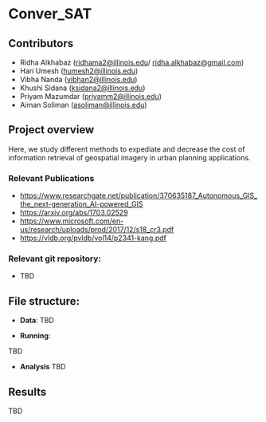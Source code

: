 # Conver_SAT

## Contributors
* Ridha Alkhabaz (ridhama2@illinois.edu/ ridha.alkhabaz@gmail.com)
* Hari Umesh (humesh2@illinois.edu)
* Vibha Nanda (vibhan2@illinois.edu)
* Khushi Sidana (ksidana2@illinois.edu)
* Priyam Mazumdar (priyamm2@illinois.edu)
* Aiman Soliman (asoliman@illinois.edu)


## Project overview
Here, we study different methods to expediate and decrease the cost of information retrieval of geospatial imagery in urban planning applications. 

### Relevant Publications
* https://www.researchgate.net/publication/370635187_Autonomous_GIS_the_next-generation_AI-powered_GIS
* https://arxiv.org/abs/1703.02529
* https://www.microsoft.com/en-us/research/uploads/prod/2017/12/s18_cr3.pdf
* https://vldb.org/pvldb/vol14/p2341-kang.pdf

### Relevant git repository:
* TBD



## File structure:

* **Data**: 
TBD

* **Running**:

TBD 

* **Analysis**
TBD 


## Results
TBD


